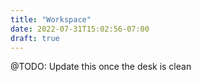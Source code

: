 ```yaml
---
title: "Workspace"
date: 2022-07-31T15:02:56-07:00
draft: true
---
```


@TODO: Update this once the desk is clean